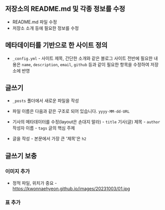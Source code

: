 ## 저장소의 README.md 및 각종 정보를 수정
- README.md 파일 수정
- 저장소 소개 등에 필요한 정보를 수정

## 메타데이터를 기반으로 한 사이트 정의
- `_config.yml`
        - 사이트 제목, 간단한 소개와 같은 블로그 사이트 전반에 필요한 내용은 `name`, `description`, `email`, `github` 등과 같이 필요한 항목을 수정하여 저장소에 반영

## 글쓰기
- `_posts` 폴더에서 새로운 파일을 작성
- 파일 이름은 다음과 같은 구조로 되어 있습니다.
        `yyyy-MM-dd-URL`
- 기사의 메타데이터를 수정(layout은 손대지 말라)
            - `title` 기사(글) 제목
            - `author` 작성자 이름
            - `tags` 글의 핵심 주제

- 글을 작성
            - 본문에서 가장 큰 '제목'은 `h2`


## 글쓰기 보충

### 이미지 추가
- 정적 파일, 위치가 중요 
            - https://kwonnaehyeon.github.io/images/20231003/01.jpg

### 표 추가